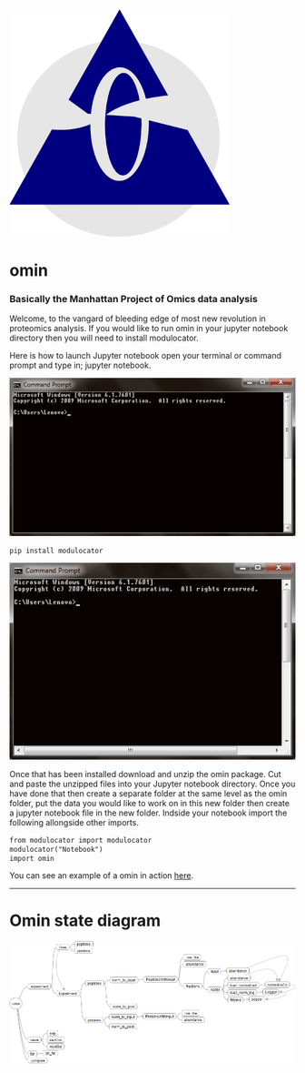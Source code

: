 
<img src="https://github.com/dmpio/omin/blob/master/images/logo.png" />

# __omin__
### Basically the Manhattan Project of Omics data analysis

 Welcome, to the vangard of bleeding edge of most new revolution in proteomics analysis.
If you would like to run omin in your jupyter notebook directory then you will need to install modulocator.

Here is how to launch Jupyter notebook open your terminal or command prompt and type in; jupyter notebook.

![launching](images/launch_jupyter_notebook.gif)


```
pip install modulocator
```

![installing](images/install_modulocator.gif)

Once that has been installed download and unzip the omin package. Cut and paste the unzipped files into your Jupyter notebook directory. Once you have done that then create a separate folder at the same level as the omin folder, put the data you would like to work on in this new folder then create a jupyter notebook file in the new folder. Indside your notebook import the following allongside other imports.

```
from modulocator import modulocator
modulocator("Notebook")
import omin
```
 You can see an example of a omin in action [here](https://github.com/dmpio/StandardOut/blob/master/Development_of_standard_out.ipynb).

---
# Omin state diagram
![statediagram](images/omin.png)
